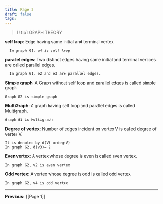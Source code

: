 ```yaml
---
title: Page 2
draft: false
tags:
---
```

 >[! tip] GRAPH THEORY 
 
**self loop**: Edge having same initial and terminal vertex.
```
  In graph G1, e4 is self loop
  ```
  
**parallel edges**: Two distinct edges having same initial and terminal vertices are called parallel edges.
```
  In graph G1, e2 and e3 are parallel edges.
  ```

**Simple graph**: A Graph without self loop and parallel edges is called simple graph
```
Graph G2 is simple graph
```

**MultiGraph**: A graph having self loop and parallel edges is called Multigraph.
```
Graph G1 is Multigraph 
```

**Degree of vertex**: Number of edges incident on vertex V is called degree of vertex V.
```
It is denoted by d(V) ordeg(V)
In graph G2, d(v3)= 2
```

**Even vertex**: A vertex whose degree is even is called even vertex.
```
In graph G2, v2 is even vertex
```

**Odd vertex**: A vertex whose degree is odd is called odd vertex.
```
In graph G2, v4 is odd vertex 
```

---
**Previous:** [[Page 1]]